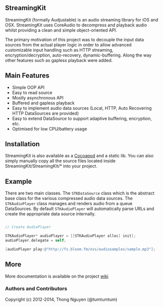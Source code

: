 ## StreamingKit

StreamingKit (formally Audjustable) is an audio streaming library for iOS and OSX.  StreamingKit uses CoreAudio to decompress and playback audio whilst providing a clean and simple object-oriented API.

The primary motivation of this project was to decouple the input data sources from the actual player logic in order to allow advanced customizable input handling such as HTTP streaming, encryption/decryption, auto-recovery, dynamic-buffering. Along the way other features such as gapless playback were added.

## Main Features

* Simple OOP API
* Easy to read source
* Mostly asynchronous API
* Buffered and gapless playback
* Easy to implement audio data sources (Local, HTTP, Auto Recovering HTTP DataSources are provided)
* Easy to extend DataSource to support adaptive buffering, encryption, etc.
* Optimised for low CPU/battery usage

## Installation

StreamingKit is also available as a [Cocoapod](http://cocoapods.org/?q=StreamingKit) and a static lib. You can also simply manually copy all the source files located inside StreamingKit/StreamingKit/* into your project.

## Example

There are two main classes.  The `STKDataSource` class which is the abstract base class for the various compressed audio data sources. The `STKAudioPlayer` class manages and renders audio from a queue DataSources. By default `STKAudioPlayer` will automatically parse URLs and create the appropriate data source internally.

```objective-c

// Create AudioPlayer

STKAudioPlayer* audioPlayer = [[STKAudioPlayer alloc] init];
audioPlayer.delegate = self;

[audioPlayer play:@"http://fs.bloom.fm/oss/audiosamples/sample.mp3"];


```

## More

More documentation is available on the project [wiki](https://github.com/tumtumtum/StreamingKit/wiki)

### Authors and Contributors
Copyright (c) 2012-2014, Thong Nguyen (@tumtumtum)
